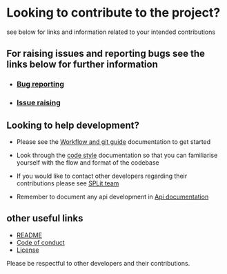 # Looking to contribute to the project?
 see below for links and information related to your intended contributions

## For raising issues and reporting bugs see the links below for further information
- ###  [Bug reporting](https://github.com/SOFTENG701G1/A1/wiki/Bug-Reporting)  
- ###  [Issue raising](https://github.com/SOFTENG701G1/A1/wiki/Issue-Raising)

## Looking to help development?
-  Please see the [Workflow and git guide](https://github.com/SOFTENG701G1/A1/wiki/Workflow-and-git-guide) documentation to get started

- Look through the [code style](https://github.com/SOFTENG701G1/A1/wiki/Code-Style) documentation so that you can familiarise yourself with the flow and format of the codebase

- If you would like to contact other developers regarding their contributions please see [SPLit team](https://github.com/SOFTENG701G1/A1/wiki/List-of-contributors) 

- Remember to document any api development in [Api documentation](https://github.com/SOFTENG701G1/A1/wiki/API-Description) 

## other useful links
- [README](https://github.com/SOFTENG701G1/A1/blob/master/README.md)
- [Code of conduct](https://github.com/SOFTENG701G1/A1/blob/master/CODE_OF_CONDUCT.md)
- [License](https://github.com/SOFTENG701G1/A1/blob/master/LICENSE)

Please be respectful to other developers and their contributions.
